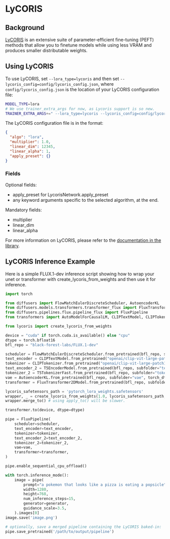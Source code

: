 # LyCORIS

## Background

[LyCORIS](https://github.com/KohakuBlueleaf/LyCORIS) is an extensive suite of parameter-efficient fine-tuning (PEFT) methods that allow you to finetune models while using less VRAM and produces smaller distributable weights.

## Using LyCORIS

To use LyCORIS, set `--lora_type=lycoris` and then set `--lycoris_config=config/lycoris_config.json`, where `config/lycoris_config.json` is the location of your LyCORIS configuration file:

```bash
MODEL_TYPE=lora
# We use trainer_extra_args for now, as Lycoris support is so new.
TRAINER_EXTRA_ARGS+=" --lora_type=lycoris --lycoris_config=config/lycoris_config.json"
```


The LyCORIS configuration file is in the format:

```json
{
  "algo": "lora",
  "multiplier": 1.0,
  "linear_dim": 12345,
  "linear_alpha": 1,
  "apply_preset": {}
}
```

### Fields

Optional fields:
- apply_preset for LycorisNetwork.apply_preset
- any keyword arguments specific to the selected algorithm, at the end.

Mandatory fields:
- multiplier
- linear_dim
- linear_alpha

For more information on LyCORIS, please refer to the [documentation in the library](https://github.com/KohakuBlueleaf/LyCORIS/tree/main/docs).

## LyCORIS Inference Example

Here is a simple FLUX.1-dev inference script showing how to wrap your unet or transformer with create_lycoris_from_weights and then use it for inference.

```py
import torch

from diffusers import FlowMatchEulerDiscreteScheduler, AutoencoderKL
from diffusers.models.transformers.transformer_flux import FluxTransformer2DModel
from diffusers.pipelines.flux.pipeline_flux import FluxPipeline
from transformers import AutoModelForCausalLM, CLIPTextModel, CLIPTokenizer,T5EncoderModel, T5TokenizerFast

from lycoris import create_lycoris_from_weights

device = "cuda" if torch.cuda.is_available() else "cpu"
dtype = torch.bfloat16
bfl_repo = "black-forest-labs/FLUX.1-dev"

scheduler = FlowMatchEulerDiscreteScheduler.from_pretrained(bfl_repo, subfolder="scheduler")
text_encoder = CLIPTextModel.from_pretrained("openai/clip-vit-large-patch14", torch_dtype=dtype)
tokenizer = CLIPTokenizer.from_pretrained("openai/clip-vit-large-patch14", torch_dtype=dtype)
text_encoder_2 = T5EncoderModel.from_pretrained(bfl_repo, subfolder="text_encoder_2", torch_dtype=dtype)
tokenizer_2 = T5TokenizerFast.from_pretrained(bfl_repo, subfolder="tokenizer_2", torch_dtype=dtype)
vae = AutoencoderKL.from_pretrained(bfl_repo, subfolder="vae", torch_dtype=dtype)
transformer = FluxTransformer2DModel.from_pretrained(bfl_repo, subfolder="transformer")

lycoris_safetensors_path = 'pytorch_lora_weights.safetensors'
wrapper, _ = create_lycoris_from_weights(1.0, lycoris_safetensors_path, transformer)
wrapper.merge_to() # using apply_to() will be slower.

transformer.to(device, dtype=dtype)

pipe = FluxPipeline(
    scheduler=scheduler,
    text_encoder=text_encoder,
    tokenizer=tokenizer,
    text_encoder_2=text_encoder_2,
    tokenizer_2=tokenizer_2,
    vae=vae,
    transformer=transformer,
)

pipe.enable_sequential_cpu_offload()

with torch.inference_mode():
    image = pipe(
        prompt="a pokemon that looks like a pizza is eating a popsicle",
        width=1280,
        height=768,
        num_inference_steps=15,
        generator=generator,
        guidance_scale=3.5,
    ).images[0]
image.save('image.png')

# optionally, save a merged pipeline containing the LyCORIS baked-in:
pipe.save_pretrained('/path/to/output/pipeline')
```
